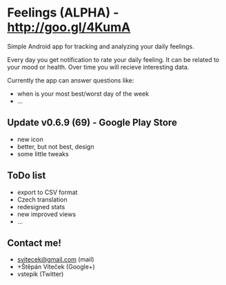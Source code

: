 Feelings (ALPHA) - http://goo.gl/4KumA
========

Simple Android app for tracking and analyzing your daily feelings.

Every day you get notification to rate your daily feeling. It can be related to your mood or health. Over time you will recieve interesting data.

Currently the app can answer questions like:
- when is your most best/worst day of the week
- ...

Update v0.6.9 (69) - Google Play Store
-----------
- new icon
- better, but not best, design
- some little tweaks

ToDo list
-----------
- export to CSV format
- Czech translation
- redesigned stats
- new improved views 
- ...

Contact me!
-----------
- svitecek@gmail.com (mail)
- +Štěpán Víteček (Google+)
- vstepik (Twitter)

